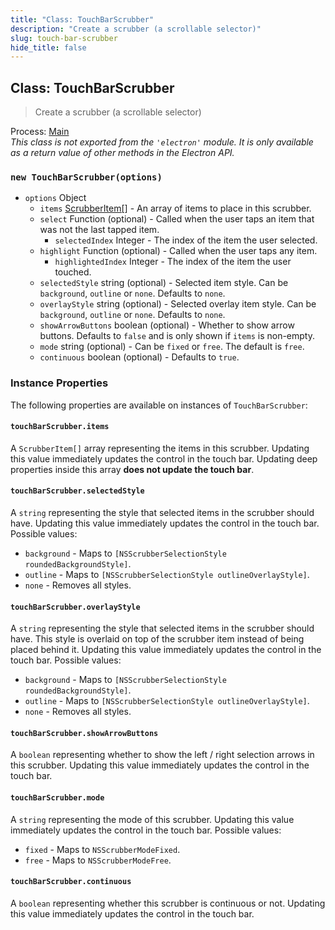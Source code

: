 ```yaml
---
title: "Class: TouchBarScrubber"
description: "Create a scrubber (a scrollable selector)"
slug: touch-bar-scrubber
hide_title: false
---
```


## Class: TouchBarScrubber

> Create a scrubber (a scrollable selector)

Process: [Main](latest/glossary.md#main-process)<br />
_This class is not exported from the `'electron'` module. It is only available as a return value of other methods in the Electron API._

### `new TouchBarScrubber(options)`

* `options` Object
  * `items` [ScrubberItem[]](latest/api/structures/scrubber-item.md) - An array of items to place in this scrubber.
  * `select` Function (optional) - Called when the user taps an item that was not the last tapped item.
    * `selectedIndex` Integer - The index of the item the user selected.
  * `highlight` Function (optional) - Called when the user taps any item.
    * `highlightedIndex` Integer - The index of the item the user touched.
  * `selectedStyle` string (optional) - Selected item style. Can be `background`, `outline` or `none`. Defaults to `none`.
  * `overlayStyle` string (optional) - Selected overlay item style. Can be `background`, `outline` or `none`. Defaults to `none`.
  * `showArrowButtons` boolean (optional) - Whether to show arrow buttons. Defaults to `false` and is only shown if `items` is non-empty.
  * `mode` string (optional) - Can be `fixed` or `free`. The default is `free`.
  * `continuous` boolean (optional) - Defaults to `true`.

### Instance Properties

The following properties are available on instances of `TouchBarScrubber`:

#### `touchBarScrubber.items`

A `ScrubberItem[]` array representing the items in this scrubber. Updating this value immediately
updates the control in the touch bar. Updating deep properties inside this array **does not update the touch bar**.

#### `touchBarScrubber.selectedStyle`

A `string` representing the style that selected items in the scrubber should have. Updating this value immediately
updates the control in the touch bar. Possible values:

* `background` - Maps to `[NSScrubberSelectionStyle roundedBackgroundStyle]`.
* `outline` - Maps to `[NSScrubberSelectionStyle outlineOverlayStyle]`.
* `none` - Removes all styles.

#### `touchBarScrubber.overlayStyle`

A `string` representing the style that selected items in the scrubber should have. This style is overlaid on top
of the scrubber item instead of being placed behind it. Updating this value immediately updates the control in the
touch bar. Possible values:

* `background` - Maps to `[NSScrubberSelectionStyle roundedBackgroundStyle]`.
* `outline` - Maps to `[NSScrubberSelectionStyle outlineOverlayStyle]`.
* `none` - Removes all styles.

#### `touchBarScrubber.showArrowButtons`

A `boolean` representing whether to show the left / right selection arrows in this scrubber. Updating this value
immediately updates the control in the touch bar.

#### `touchBarScrubber.mode`

A `string` representing the mode of this scrubber. Updating this value immediately
updates the control in the touch bar. Possible values:

* `fixed` - Maps to `NSScrubberModeFixed`.
* `free` - Maps to `NSScrubberModeFree`.

#### `touchBarScrubber.continuous`

A `boolean` representing whether this scrubber is continuous or not. Updating this value immediately
updates the control in the touch bar.
